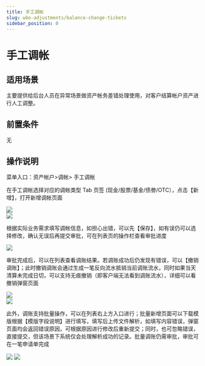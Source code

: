 ```yaml
---
title: 手工调帐
slug: wbo-adjustments/balance-change-tickets
sidebar_position: 0
---
```



# 手工调帐

## 适用场景

主要提供给后台人员在异常场景做资产帐务差错处理使用，对客户结算帐户资产进行人工调整。

## 前置条件

无

## 操作说明

菜单入口：资产帐户&gt;调帐&gt; 手工调帐

在手工调帐选择对应的调帐类型 Tab 页签 (现金/股票/基金/债劵/OTC），点击【新增】，打开新增调帐页面

<div class="grid gap-3 grid-cols-2">
<div>
<img src="/assets/QuZybpeiwofdl6xeg9Dc1XM3ncf.png" src-width="3220" src-height="958" align="center"/>
</div>
<div>
<img src="/assets/GwgKbIzNvoTUIaxvQh4cKoWTnWd.png" src-width="1028" src-height="1808" align="center"/>
</div>
</div>

根据实际业务需求填写调帐信息，如担心出错，可以先【保存】，如有误仍可以选择修改，确认无误后再提交审批，可在列表页的操作栏查看审批进度

<img src="/assets/CSi5bbxemot1nAxDzIocKSltnGf.png" src-width="3160" src-height="1134" align="center"/>

审批完成后，可以在列表查看调账结果。若调账成功后仍发现有错误，可以【撤销调账】；此时撤销调账会通过生成一笔反向流水抵销当前调账流水，同时如果当天清算未完成日切，可以支持无痕撤销（即客户端无法看到调账流水），详细可以看撤销弹窗页面

<div class="grid gap-3 grid-cols-2">
<div>
<img src="/assets/VYOSbZoJjohQwBxpD28cFIrCnmf.png" src-width="3132" src-height="622" align="center"/>
</div>
<div>
<img src="/assets/N3fcb9zm1od0Rrxy4MacbGKSngE.png" src-width="1022" src-height="1186" align="center"/>
</div>
</div>

此外，调账支持批量操作，可以在列表右上方入口进行；批量新增页面可以下载模版根据【模版字段说明】进行填写，填写后上传文件解析，如填写内容错误，弹窗页面均会返回错误原因，可根据原因进行修改后重新提交；同时，也可忽略错误，直接提交，但该场景下系统仅会处理解析成功的记录。批量调账仍需审批，审批可在一笔申请单完成

<img src="/assets/W8pCb8gLKoF6SWxWSgvcQF7jnTd.png" src-width="3210" src-height="802" align="center"/>

<img src="/assets/DmOAbOtnNoKmkMxKG7Sck1s4nFb.png" src-width="3268" src-height="1752" align="center"/>

